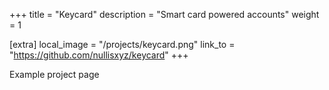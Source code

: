 +++
title = "Keycard"
description = "Smart card powered accounts"
weight = 1

[extra]
local_image = "/projects/keycard.png"
link_to = "https://github.com/nullisxyz/keycard"
+++

Example project page
